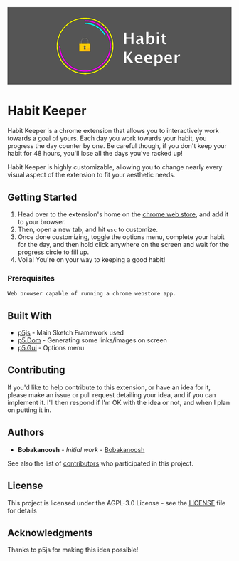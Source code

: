 ![alt text](/icons/githubbanner.png)

# Habit Keeper

Habit Keeper is a chrome extension that allows you to interactively work towards a goal of yours. Each day you work towards your habit, you progress the day counter by one. Be careful though, if you don't keep your habit for 48 hours, you'll lose all the days you've racked up!

Habit Keeper is highly customizable, allowing you to change nearly every visual aspect of the extension to fit your aesthetic needs.
## Getting Started

1. Head over to the extension's home on the [chrome web store](https://chrome.google.com/webstore/detail/habit-keeper/djmemjiaekoigemohhoofehlennhcaff?hl=en), and add it to your browser. 
2. Then, open a new tab, and hit `esc` to customize.
3. Once done customizing, toggle the options menu, complete your habit for the day, and then hold click anywhere on the screen and wait for the progress circle to fill up.
4. Voila! You're on your way to keeping a good habit!

### Prerequisites
```
Web browser capable of running a chrome webstore app.
```

## Built With

* [p5js](https://p5js.org/) - Main Sketch Framework used
* [p5.Dom](https://p5js.org/reference/#/libraries/p5.dom) - Generating some links/images on screen
* [p5.Gui](https://github.com/bitcraftlab/p5.gui) - Options menu

## Contributing

If you'd like to help contribute to this extension, or have an idea for it, please make an issue or pull request detailing your idea, and if you can implement it. I'll then respond if I'm OK with the idea or not, and when I plan on putting it in.

## Authors

* **Bobakanoosh** - *Initial work* - [Bobakanoosh](https://github.com/Bobakanoosh)

See also the list of [contributors](https://github.com/your/project/contributors) who participated in this project.

## License

This project is licensed under the AGPL-3.0 License - see the [LICENSE](LICENSE) file for details

## Acknowledgments
Thanks to p5js for making this idea possible!
